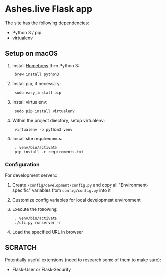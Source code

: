 # Ashes.live Flask app

The site has the following dependencies:

* Python 3 / pip
* virtualenv

## Setup on macOS

1. Install [Homebrew](https://brew.sh/) then Python 3:

        brew install python3

2. Install pip, if necessary:

        sudo easy_install pip

3. Install virtualenv:

        sudo pip install virtualenv

4. Within the project directory, setup virtualenv:

        virtualenv -p python3 venv

5. Install site requirements:

        . venv/bin/activate
        pip install -r requirements.txt

### Configuration

For development servers:

1. Create `/config/development/config.py` and copy all "Environment-specific" variables from `config/config.py` into it
2. Customize config variables for local development environment
3. Execute the following:

        . venv/bin/activate
        ./cli.py runserver -r
4. Load the specified URL in browser

## SCRATCH

Potentially useful extensions (need to research some of them to make sure):

* Flask-User or Flask-Security

